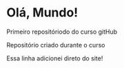 # Olá, Mundo!
 Primeiro repositóriodo do curso gitHub

 Repositório criado durante o curso
 
 Essa linha adicionei direto do site!
